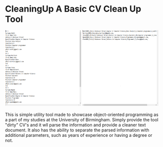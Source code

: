 # CleaningUp A Basic CV Clean Up Tool

<img src="images/1.png" alt="Logo" width="250" height="250"> <img src="images/2.png" alt="Logo" width="250" height="250">
<br>
<br>
This is simple utility tool made to showcase object-oriented programming as a part of my studies at the University of Birmingham. Simply provide the tool "dirty" CV's and it wll parse the information and provide a cleaner text document. It also has the ability to separate the parsed information with additional parameters, such as years of experience or having a degree or not. 

